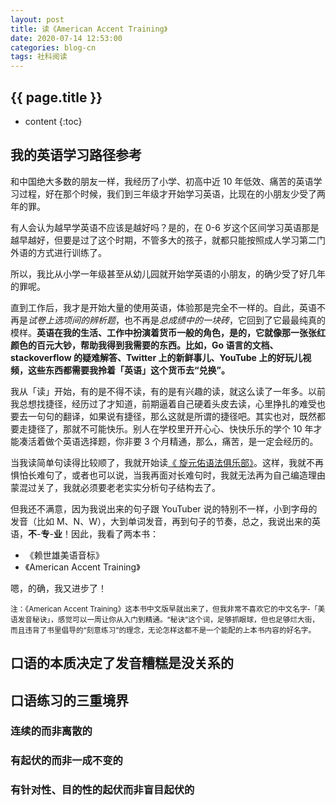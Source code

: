 ```yaml
---
layout: post
title: 读《American Accent Training》
date: 2020-07-14 12:53:00
categories: blog-cn
tags: 社科阅读
--- 
```


<h2>{{ page.title }}</h2>

* content
{:toc}

## 我的英语学习路径参考

和中国绝大多数的朋友一样，我经历了小学、初高中近 10 年低效、痛苦的英语学习过程，好在那个时候，我们到三年级才开始学习英语，比现在的小朋友少受了两年的罪。

有人会认为越早学英语不应该是越好吗？是的，在 0-6 岁这个区间学习英语那是越早越好，但要是过了这个时期，不管多大的孩子，就都只能按照成人学习第二门外语的方式进行训练了。

所以，我比从小学一年级甚至从幼儿园就开始学英语的小朋友，的确少受了好几年的罪呢。

直到工作后，我才是开始大量的使用英语，体验那是完全不一样的。自此，英语不再是*试卷上选项间的辨析题*，也不再是*总成绩中的一块砖*，它回到了它最最纯真的模样。**英语在我的生活、工作中扮演着货币一般的角色，是的，它就像那一张张红颜色的百元大钞，帮助我得到我需要的东西。比如，Go 语言的文档、stackoverflow 的疑难解答、Twitter 上的新鲜事儿、YouTube 上的好玩儿视频，这些东西都需要我拎着「英语」这个货币去“兑换”。**

我从「读」开始，有的是不得不读，有的是有兴趣的读，就这么读了一年多。以前我总想找捷径，经历过了才知道，前期逼着自己硬着头皮去读，心里挣扎的难受也要去一句句的翻译，如果说有捷径，那么这就是所谓的捷径吧。其实也对，既然都要走捷径了，那就不可能快乐。别人在学校里开开心心、快快乐乐的学个 10 年才能凑活着做个英语选择题，你非要 3 个月精通，那么，痛苦，是一定会经历的。

当我读简单句读得比较顺了，我就开始读<a href="/2020/04/25/xuan-yuan-you-english-grammar">《 旋元佑语法俱乐部》</a>。这样，我就不再惧怕长难句了，或者也可以说，当我再面对长难句时，我就无法再为自己编造理由蒙混过关了，我就必须要老老实实分析句子结构去了。

但我还不满意，因为我说出来的句子跟 YouTuber 说的特别不一样，小到字母的发音（比如 M、N、W），大到单词发音，再到句子的节奏，总之，我说出来的英语，**不**-**专**-**业**！因此，我看了两本书：

- 《赖世雄美语音标》
- 《American Accent Training》

嗯，的确，我又进步了！

<small>注：《American Accent Training》这本书中文版早就出来了，但我非常不喜欢它的中文名字-「美语发音秘诀」，感觉可以一周让你从入门到精通。“秘诀”这个词，足够抓眼球，但也足够烂大街，而且违背了书里倡导的“刻意练习”的理念，无论怎样这都不是一个能配的上本书内容的好名字。</small>

## 口语的本质决定了发音糟糕是没关系的




## 口语练习的三重境界

### 连续的而非离散的

### 有起伏的而非一成不变的

### 有针对性、目的性的起伏而非盲目起伏的

